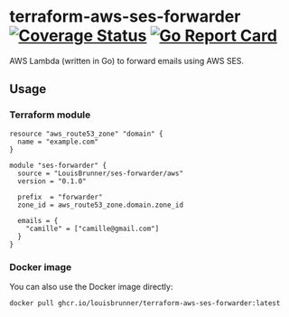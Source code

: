 # terraform-aws-ses-forwarder [![Coverage Status](https://coveralls.io/repos/github/LouisBrunner/terraform-aws-ses-forwarder/badge.svg?branch=main)](https://coveralls.io/github/LouisBrunner/terraform-aws-ses-forwarder?branch=main) [![Go Report Card](https://goreportcard.com/badge/github.com/LouisBrunner/terraform-aws-ses-forwarder)](https://goreportcard.com/report/github.com/LouisBrunner/terraform-aws-ses-forwarder)

AWS Lambda (written in Go) to forward emails using AWS SES.

## Usage

### Terraform module

```hcl
resource "aws_route53_zone" "domain" {
  name = "example.com"
}

module "ses-forwarder" {
  source = "LouisBrunner/ses-forwarder/aws"
  version = "0.1.0"

  prefix  = "forwarder"
  zone_id = aws_route53_zone.domain.zone_id

  emails = {
    "camille" = ["camille@gmail.com"]
  }
}
```

### Docker image

You can also use the Docker image directly:

```bash
docker pull ghcr.io/louisbrunner/terraform-aws-ses-forwarder:latest
```
